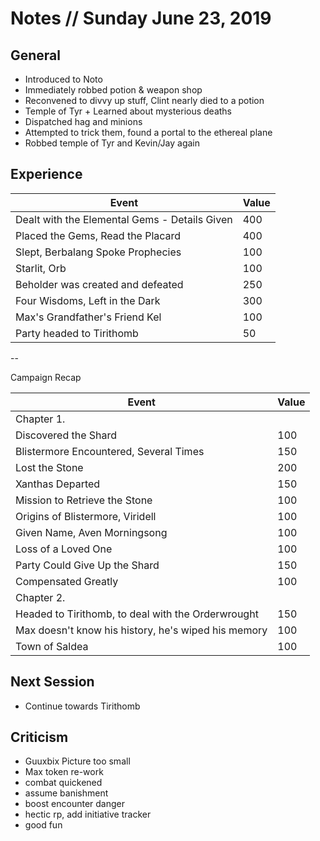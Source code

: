 # Notes // Sunday June 23, 2019

## General

* Introduced to Noto
* Immediately robbed potion & weapon shop
* Reconvened to divvy up stuff, Clint nearly died to a potion
* Temple of Tyr + Learned about mysterious deaths
* Dispatched hag and minions
* Attempted to trick them, found a portal to the ethereal plane
* Robbed temple of Tyr and Kevin/Jay again

## Experience

|Event|Value|
|--|--|
|Dealt with the Elemental Gems - Details Given|400|
|Placed the Gems, Read the Placard|400|
|Slept, Berbalang Spoke Prophecies|100|
|Starlit, Orb|100|
|Beholder was created and defeated|250|
|Four Wisdoms, Left in the Dark|300|
|Max's Grandfather's Friend Kel|100|
|Party headed to Tirithomb|50|

--

Campaign Recap

|Event|Value|
|--|--|
|Chapter 1.||
|Discovered the Shard|100|
|Blistermore Encountered, Several Times|150|
|Lost the Stone|200|
|Xanthas Departed|150| # Vul'khan Cursed
|Mission to Retrieve the Stone|100|
|Origins of Blistermore, Viridell|100|
|Given Name, Aven Morningsong|100|
|Loss of a Loved One|100|
|Party Could Give Up the Shard|150|
|Compensated Greatly|100|
|Chapter 2.||
|Headed to Tirithomb, to deal with the Orderwrought|150|
|Max doesn't know his history, he's wiped his memory|100|
|Town of Saldea|100|

## Next Session

* Continue towards Tirithomb

## Criticism

* Guuxbix Picture too small
* Max token re-work
* combat quickened
* assume banishment
* boost encounter danger
* hectic rp, add initiative tracker
* good fun
